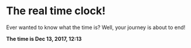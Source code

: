 # The real time clock!

Ever wanted to know what the time is? Well, your journey is about to end!

**The time is Dec 13, 2017, 12:13**